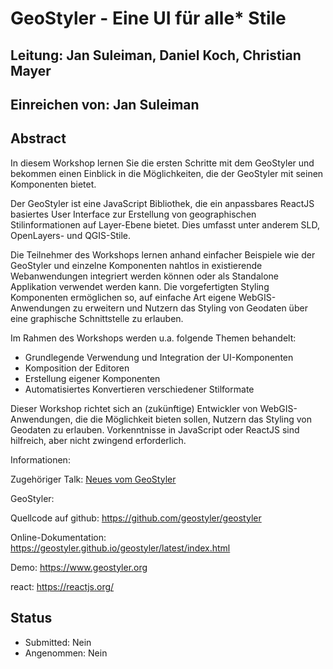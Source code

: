 # GeoStyler - Eine UI für alle* Stile

## Leitung: Jan Suleiman, Daniel Koch, Christian Mayer

## Einreichen von: Jan Suleiman

## Abstract

In diesem Workshop lernen Sie die ersten Schritte mit dem GeoStyler und bekommen einen
Einblick in die Möglichkeiten, die der GeoStyler mit seinen Komponenten bietet.

Der GeoStyler ist eine JavaScript Bibliothek, die ein anpassbares ReactJS basiertes User Interface zur Erstellung von
geographischen Stilinformationen auf Layer-Ebene bietet. Dies umfasst unter anderem
SLD, OpenLayers- und QGIS-Stile.

Die Teilnehmer des Workshops lernen anhand einfacher Beispiele wie der GeoStyler
und einzelne Komponenten nahtlos in existierende Webanwendungen integriert werden können oder als
Standalone Applikation verwendet werden kann. Die vorgefertigten Styling Komponenten ermöglichen so, auf einfache Art eigene WebGIS-Anwendungen zu erweitern und Nutzern das Styling von Geodaten über eine graphische Schnittstelle zu erlauben.

Im Rahmen des Workshops werden u.a. folgende Themen behandelt:
- Grundlegende Verwendung und Integration der UI-Komponenten
- Komposition der Editoren
- Erstellung eigener Komponenten
- Automatisiertes Konvertieren verschiedener Stilformate

Dieser Workshop richtet sich an (zukünftige) Entwickler von WebGIS-Anwendungen, die die Möglichkeit bieten sollen, Nutzern das Styling von Geodaten zu erlauben. 
Vorkenntnisse in JavaScript oder ReactJS sind hilfreich, aber nicht zwingend erforderlich.

Informationen:

Zugehöriger Talk:
  [Neues vom GeoStyler](TODO)

GeoStyler:

Quellcode auf github: https://github.com/geostyler/geostyler

Online-Dokumentation: https://geostyler.github.io/geostyler/latest/index.html

Demo: https://www.geostyler.org

react: https://reactjs.org/

## Status
  * Submitted: Nein
  * Angenommen: Nein

